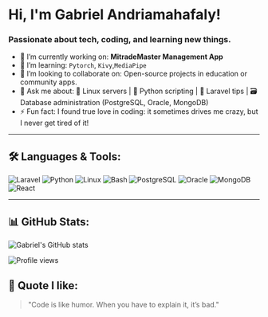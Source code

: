 
# Hi, I'm Gabriel Andriamahafaly!  
### Passionate about tech, coding, and learning new things.

- 🔭 I’m currently working on: **MitradeMaster Management App**
- 🌱 I’m learning: `Pytorch`, `Kivy`,`MediaPipe`
- 👯 I’m looking to collaborate on: Open-source projects in education or community apps.
- 💬 Ask me about: 🔧 Linux servers | 🐍 Python scripting | 🚀 Laravel tips | 🗃️ Database administration (PostgreSQL, Oracle, MongoDB)
- ⚡ Fun fact: I found true love in coding: it sometimes drives me crazy, but I never get tired of it!

---

## 🛠️ Languages & Tools:
![Laravel](https://img.shields.io/badge/-Laravel-red?style=flat&logo=laravel&logoColor=white)
![Python](https://img.shields.io/badge/-Python-3776AB?style=flat&logo=python&logoColor=white)
![Linux](https://img.shields.io/badge/-Linux-FCC624?style=flat&logo=linux&logoColor=black)
![Bash](https://img.shields.io/badge/-Bash-121011?style=flat&logo=gnu-bash&logoColor=white)
![PostgreSQL](https://img.shields.io/badge/-PostgreSQL-4169E1?style=flat&logo=postgresql&logoColor=white)
![Oracle](https://img.shields.io/badge/-Oracle_DB-F80000?style=flat&logo=oracle&logoColor=white)
![MongoDB](https://img.shields.io/badge/-MongoDB-47A248?style=flat&logo=mongodb&logoColor=white)
![React](https://img.shields.io/badge/-React-61DAFB?style=flat&logo=react&logoColor=black)

---

## 📊 GitHub Stats:
![Gabriel's GitHub stats](https://github-readme-stats.vercel.app/api?username=gestalkana&show_icons=true&theme=tokyonight)

![Profile views](https://hits.seeyoufarm.com/api/count/incr/badge.svg?url=https%3A%2F%2Fgithub.com%2Fgestalkana&count_bg=%2379C83D&title_bg=%23555555&icon=github.svg&icon_color=%23E7E7E7&title=visits&edge_flat=false)

## 🧠 Quote I like:
> "Code is like humor. When you have to explain it, it’s bad."


<!--
## Hi there 👋

**gestalkana/gestalkana** is a ✨ _special_ ✨ repository because its `README.md` (this file) appears on your GitHub profile.

Here are some ideas to get you started:

- 🔭 I’m currently working on ...
- 🌱 I’m currently learning ...
- 👯 I’m looking to collaborate on ...
- 🤔 I’m looking for help with ...
- 💬 Ask me about ...
- 📫 How to reach me: ...
- 😄 Pronouns: ...
- ⚡ Fun fact: ...
-->
